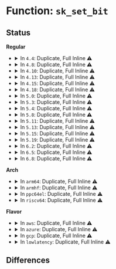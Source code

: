 # Function: <code>sk_set_bit</code>

## Status
<b>Regular</b>
<ul>
<li>
<details>
<summary>In <code>4.4</code>: Duplicate, Full Inline ⚠️</summary>

**Collision:** Static Duplication

**Inline:** Full

**Transformation:** False

**Instances:**

```
In net/core/sock.c (ffffffff817023ce)
Location: include/net/sock.h:2016
Inline: True
Inline callers:
  - net/core/sock.c:sk_wait_data
  - net/core/sock.c:sock_alloc_send_pskb
```
```
In net/core/datagram.c (ffffffff8170c9a4)
Location: include/net/sock.h:2016
Inline: True
Inline callers:
  - net/core/datagram.c:datagram_poll
```
```
In net/core/stream.c (ffffffff8170e472)
Location: include/net/sock.h:2016
Inline: True
Inline callers:
  - net/core/stream.c:sk_stream_wait_memory
```
```
In net/ipv4/tcp.c (ffffffff81768dc6)
Location: include/net/sock.h:2016
Inline: True
Inline callers:
  - net/ipv4/tcp.c:tcp_poll
```
```
In net/unix/af_unix.c (ffffffff817be2bd)
Location: include/net/sock.h:2016
Inline: True
Inline callers:
  - net/unix/af_unix.c:unix_dgram_poll
  - net/unix/af_unix.c:unix_stream_read_generic
```
</details>
</li>
<li>
<details>
<summary>In <code>4.8</code>: Duplicate, Full Inline ⚠️</summary>

**Collision:** Static Duplication

**Inline:** Full

**Transformation:** False

**Instances:**

```
In net/core/sock.c (ffffffff8176960e)
Location: include/net/sock.h:1981
Inline: True
Inline callers:
  - net/core/sock.c:sk_wait_data
  - net/core/sock.c:sock_alloc_send_pskb
```
```
In net/core/datagram.c (ffffffff817753fd)
Location: include/net/sock.h:1981
Inline: True
Inline callers:
  - net/core/datagram.c:datagram_poll
```
```
In net/core/stream.c (ffffffff81775bb7)
Location: include/net/sock.h:1981
Inline: True
Inline callers:
  - net/core/stream.c:sk_stream_wait_memory
```
```
In net/ipv4/tcp.c (ffffffff817d571a)
Location: include/net/sock.h:1981
Inline: True
Inline callers:
  - net/ipv4/tcp.c:tcp_poll
```
```
In net/unix/af_unix.c (ffffffff8182b23a)
Location: include/net/sock.h:1981
Inline: True
Inline callers:
  - net/unix/af_unix.c:unix_dgram_poll
  - net/unix/af_unix.c:unix_stream_read_generic
```
</details>
</li>
<li>
<details>
<summary>In <code>4.10</code>: Duplicate, Full Inline ⚠️</summary>

**Collision:** Static Duplication

**Inline:** Full

**Transformation:** False

**Instances:**

```
In net/core/sock.c (ffffffff81796519)
Location: include/net/sock.h:2047
Inline: True
Inline callers:
  - net/core/sock.c:sk_wait_data
  - net/core/sock.c:sock_alloc_send_pskb
```
```
In net/core/datagram.c (ffffffff817a26ed)
Location: include/net/sock.h:2047
Inline: True
Inline callers:
  - net/core/datagram.c:datagram_poll
```
```
In net/core/stream.c (ffffffff817a2d90)
Location: include/net/sock.h:2047
Inline: True
Inline callers:
  - net/core/stream.c:sk_stream_wait_memory
```
```
In net/ipv4/tcp.c (ffffffff818056fb)
Location: include/net/sock.h:2047
Inline: True
Inline callers:
  - net/ipv4/tcp.c:tcp_poll
```
```
In net/unix/af_unix.c (ffffffff8185cc6a)
Location: include/net/sock.h:2047
Inline: True
Inline callers:
  - net/unix/af_unix.c:unix_dgram_poll
  - net/unix/af_unix.c:unix_stream_read_generic
```
</details>
</li>
<li>
<details>
<summary>In <code>4.13</code>: Duplicate, Full Inline ⚠️</summary>

**Collision:** Static Duplication

**Inline:** Full

**Transformation:** False

**Instances:**

```
In net/core/sock.c (ffffffff817b46d9)
Location: include/net/sock.h:2071
Inline: True
Inline callers:
  - net/core/sock.c:sk_wait_data
  - net/core/sock.c:sock_alloc_send_pskb
```
```
In net/core/datagram.c (ffffffff817c01f4)
Location: include/net/sock.h:2071
Inline: True
Inline callers:
  - net/core/datagram.c:datagram_poll
```
```
In net/core/stream.c (ffffffff817c0e20)
Location: include/net/sock.h:2071
Inline: True
Inline callers:
  - net/core/stream.c:sk_stream_wait_memory
```
```
In net/ipv4/tcp.c (ffffffff818251f9)
Location: include/net/sock.h:2071
Inline: True
Inline callers:
  - net/ipv4/tcp.c:tcp_poll
```
```
In net/unix/af_unix.c (ffffffff81881394)
Location: include/net/sock.h:2071
Inline: True
Inline callers:
  - net/unix/af_unix.c:unix_dgram_poll
  - net/unix/af_unix.c:unix_stream_read_generic
```
</details>
</li>
<li>
<details>
<summary>In <code>4.15</code>: Duplicate, Full Inline ⚠️</summary>

**Collision:** Static Duplication

**Inline:** Full

**Transformation:** False

**Instances:**

```
In net/core/sock.c (ffffffff8182c939)
Location: include/net/sock.h:2085
Inline: True
Inline callers:
  - net/core/sock.c:sk_wait_data
  - net/core/sock.c:sock_alloc_send_pskb
```
```
In net/core/datagram.c (ffffffff81839c0a)
Location: include/net/sock.h:2085
Inline: True
Inline callers:
  - net/core/datagram.c:datagram_poll
```
```
In net/core/stream.c (ffffffff8183a833)
Location: include/net/sock.h:2085
Inline: True
Inline callers:
  - net/core/stream.c:sk_stream_wait_memory
```
```
In net/ipv4/tcp.c (ffffffff818a3b6f)
Location: include/net/sock.h:2085
Inline: True
Inline callers:
  - net/ipv4/tcp.c:tcp_poll
```
```
In net/unix/af_unix.c (ffffffff8190252a)
Location: include/net/sock.h:2085
Inline: True
Inline callers:
  - net/unix/af_unix.c:unix_dgram_poll
  - net/unix/af_unix.c:unix_stream_read_generic
```
</details>
</li>
<li>
<details>
<summary>In <code>4.18</code>: Duplicate, Full Inline ⚠️</summary>

**Collision:** Static Duplication

**Inline:** Full

**Transformation:** False

**Instances:**

```
In kernel/bpf/sockmap.c (ffffffff811cec17)
Location: include/net/sock.h:2088
Inline: True
Inline callers:
  - kernel/bpf/sockmap.c:bpf_tcp_recvmsg
```
```
In net/core/sock.c (ffffffff81877809)
Location: include/net/sock.h:2088
Inline: True
Inline callers:
  - net/core/sock.c:sk_wait_data
  - net/core/sock.c:sock_alloc_send_pskb
```
```
In net/core/datagram.c (ffffffff81884355)
Location: include/net/sock.h:2088
Inline: True
Inline callers:
  - net/core/datagram.c:datagram_poll
```
```
In net/core/stream.c (ffffffff81884fac)
Location: include/net/sock.h:2088
Inline: True
Inline callers:
  - net/core/stream.c:sk_stream_wait_memory
```
```
In net/ipv4/tcp.c (ffffffff818f8917)
Location: include/net/sock.h:2088
Inline: True
Inline callers:
  - net/ipv4/tcp.c:tcp_poll
```
```
In net/unix/af_unix.c (ffffffff81959ed5)
Location: include/net/sock.h:2088
Inline: True
Inline callers:
  - net/unix/af_unix.c:unix_dgram_poll
  - net/unix/af_unix.c:unix_stream_read_generic
```
</details>
</li>
<li>
<details>
<summary>In <code>5.0</code>: Duplicate, Full Inline ⚠️</summary>

**Collision:** Static Duplication

**Inline:** Full

**Transformation:** False

**Instances:**

```
In net/core/sock.c (ffffffff81898929)
Location: include/net/sock.h:2178
Inline: True
Inline callers:
  - net/core/sock.c:sk_wait_data
  - net/core/sock.c:sock_alloc_send_pskb
```
```
In net/core/datagram.c (ffffffff818a47c7)
Location: include/net/sock.h:2178
Inline: True
Inline callers:
  - net/core/datagram.c:datagram_poll
```
```
In net/core/stream.c (ffffffff818a55ae)
Location: include/net/sock.h:2178
Inline: True
Inline callers:
  - net/core/stream.c:sk_stream_wait_memory
```
```
In net/ipv4/tcp.c (ffffffff8192639b)
Location: include/net/sock.h:2178
Inline: True
Inline callers:
  - net/ipv4/tcp.c:tcp_poll
```
```
In net/ipv4/tcp_bpf.c (ffffffff81977e96)
Location: include/net/sock.h:2178
Inline: True
Inline callers:
  - net/ipv4/tcp_bpf.c:tcp_bpf_recvmsg
```
```
In net/unix/af_unix.c (ffffffff8198f02a)
Location: include/net/sock.h:2178
Inline: True
Inline callers:
  - net/unix/af_unix.c:unix_dgram_poll
  - net/unix/af_unix.c:unix_stream_read_generic
```
</details>
</li>
<li>
<details>
<summary>In <code>5.3</code>: Duplicate, Full Inline ⚠️</summary>

**Collision:** Static Duplication

**Inline:** Full

**Transformation:** False

**Instances:**

```
In net/core/sock.c (ffffffff818e2ec5)
Location: include/net/sock.h:2184
Inline: True
Inline callers:
  - net/core/sock.c:sk_wait_data
  - net/core/sock.c:sock_alloc_send_pskb
```
```
In net/core/datagram.c (ffffffff818eff39)
Location: include/net/sock.h:2184
Inline: True
Inline callers:
  - net/core/datagram.c:datagram_poll
```
```
In net/core/stream.c (ffffffff818f08de)
Location: include/net/sock.h:2184
Inline: True
Inline callers:
  - net/core/stream.c:sk_stream_wait_memory
```
```
In net/ipv4/tcp.c (ffffffff81987503)
Location: include/net/sock.h:2184
Inline: True
Inline callers:
  - net/ipv4/tcp.c:tcp_poll
```
```
In net/ipv4/tcp_bpf.c (ffffffff819e190b)
Location: include/net/sock.h:2184
Inline: True
Inline callers:
  - net/ipv4/tcp_bpf.c:tcp_bpf_recvmsg
```
```
In net/unix/af_unix.c (ffffffff819fa79d)
Location: include/net/sock.h:2184
Inline: True
Inline callers:
  - net/unix/af_unix.c:unix_dgram_poll
  - net/unix/af_unix.c:unix_stream_read_generic
```
</details>
</li>
<li>
<details>
<summary>In <code>5.4</code>: Duplicate, Full Inline ⚠️</summary>

**Collision:** Static Duplication

**Inline:** Full

**Transformation:** False

**Instances:**

```
In net/core/sock.c (ffffffff819150a5)
Location: include/net/sock.h:2194
Inline: True
Inline callers:
  - net/core/sock.c:sk_wait_data
  - net/core/sock.c:sock_alloc_send_pskb
```
```
In net/core/datagram.c (ffffffff81921f62)
Location: include/net/sock.h:2194
Inline: True
Inline callers:
  - net/core/datagram.c:datagram_poll
```
```
In net/core/stream.c (ffffffff81922830)
Location: include/net/sock.h:2194
Inline: True
Inline callers:
  - net/core/stream.c:sk_stream_wait_memory
```
```
In net/ipv4/tcp.c (ffffffff819bdcbc)
Location: include/net/sock.h:2194
Inline: True
Inline callers:
  - net/ipv4/tcp.c:tcp_poll
```
```
In net/ipv4/tcp_bpf.c (ffffffff81a1891b)
Location: include/net/sock.h:2194
Inline: True
Inline callers:
  - net/ipv4/tcp_bpf.c:tcp_bpf_recvmsg
```
```
In net/unix/af_unix.c (ffffffff81a31427)
Location: include/net/sock.h:2194
Inline: True
Inline callers:
  - net/unix/af_unix.c:unix_dgram_poll
  - net/unix/af_unix.c:unix_stream_read_generic
```
</details>
</li>
<li>
<details>
<summary>In <code>5.8</code>: Duplicate, Full Inline ⚠️</summary>

**Collision:** Static Duplication

**Inline:** Full

**Transformation:** False

**Instances:**

```
In net/core/sock.c (ffffffff819e8415)
Location: include/net/sock.h:2243
Inline: True
Inline callers:
  - net/core/sock.c:sk_wait_data
  - net/core/sock.c:sock_alloc_send_pskb
```
```
In net/core/datagram.c (ffffffff819f51b7)
Location: include/net/sock.h:2243
Inline: True
Inline callers:
  - net/core/datagram.c:datagram_poll
```
```
In net/core/stream.c (ffffffff819f63d2)
Location: include/net/sock.h:2243
Inline: True
Inline callers:
  - net/core/stream.c:sk_stream_wait_memory
```
```
In net/ipv4/tcp.c (ffffffff81aa975e)
Location: include/net/sock.h:2243
Inline: True
Inline callers:
  - net/ipv4/tcp.c:tcp_poll
```
```
In net/ipv4/tcp_bpf.c (ffffffff81b08703)
Location: include/net/sock.h:2243
Inline: True
```
```
In net/unix/af_unix.c (ffffffff81b253e3)
Location: include/net/sock.h:2243
Inline: True
Inline callers:
  - net/unix/af_unix.c:unix_dgram_poll
  - net/unix/af_unix.c:unix_stream_data_wait
```
```
In net/mptcp/protocol.c (ffffffff81babcfe)
Location: include/net/sock.h:2243
Inline: True
Inline callers:
  - net/mptcp/protocol.c:mptcp_wait_data
```
</details>
</li>
<li>
<details>
<summary>In <code>5.11</code>: Duplicate, Full Inline ⚠️</summary>

**Collision:** Static Duplication

**Inline:** Full

**Transformation:** False

**Instances:**

```
In net/core/sock.c (ffffffff819e80b5)
Location: include/net/sock.h:2264
Inline: True
Inline callers:
  - net/core/sock.c:sk_wait_data
  - net/core/sock.c:sock_alloc_send_pskb
```
```
In net/core/datagram.c (ffffffff819f4be7)
Location: include/net/sock.h:2264
Inline: True
Inline callers:
  - net/core/datagram.c:datagram_poll
```
```
In net/core/stream.c (ffffffff819f6024)
Location: include/net/sock.h:2264
Inline: True
Inline callers:
  - net/core/stream.c:sk_stream_wait_memory
```
```
In net/ipv4/tcp.c (ffffffff81ab3ae1)
Location: include/net/sock.h:2264
Inline: True
Inline callers:
  - net/ipv4/tcp.c:tcp_poll
```
```
In net/ipv4/tcp_bpf.c (ffffffff81b168a3)
Location: include/net/sock.h:2264
Inline: True
```
```
In net/unix/af_unix.c (ffffffff81b33f53)
Location: include/net/sock.h:2264
Inline: True
Inline callers:
  - net/unix/af_unix.c:unix_dgram_poll
  - net/unix/af_unix.c:unix_stream_data_wait
```
```
In net/mptcp/protocol.c (ffffffff81bbc38e)
Location: include/net/sock.h:2264
Inline: True
Inline callers:
  - net/mptcp/protocol.c:mptcp_wait_data
```
</details>
</li>
<li>
<details>
<summary>In <code>5.13</code>: Duplicate, Full Inline ⚠️</summary>

**Collision:** Static Duplication

**Inline:** Full

**Transformation:** False

**Instances:**

```
In net/core/sock.c (ffffffff819ce1e5)
Location: include/net/sock.h:2300
Inline: True
Inline callers:
  - net/core/sock.c:sk_wait_data
  - net/core/sock.c:sock_alloc_send_pskb
```
```
In net/core/datagram.c (ffffffff819dad77)
Location: include/net/sock.h:2300
Inline: True
Inline callers:
  - net/core/datagram.c:datagram_poll
```
```
In net/core/stream.c (ffffffff819dc090)
Location: include/net/sock.h:2300
Inline: True
Inline callers:
  - net/core/stream.c:sk_stream_wait_memory
```
```
In net/core/skmsg.c (ffffffff81a4cd83)
Location: include/net/sock.h:2300
Inline: True
Inline callers:
  - net/core/skmsg.c:sk_msg_wait_data
```
```
In net/ipv4/tcp.c (ffffffff81a9eb21)
Location: include/net/sock.h:2300
Inline: True
Inline callers:
  - net/ipv4/tcp.c:tcp_poll
```
```
In net/unix/af_unix.c (ffffffff81b21903)
Location: include/net/sock.h:2300
Inline: True
Inline callers:
  - net/unix/af_unix.c:unix_dgram_poll
  - net/unix/af_unix.c:unix_stream_data_wait
```
```
In net/mptcp/protocol.c (ffffffff81bab13e)
Location: include/net/sock.h:2300
Inline: True
Inline callers:
  - net/mptcp/protocol.c:mptcp_wait_data
```
</details>
</li>
<li>
<details>
<summary>In <code>5.15</code>: Duplicate, Full Inline ⚠️</summary>

**Collision:** Static Duplication

**Inline:** Full

**Transformation:** False

**Instances:**

```
In net/core/sock.c (ffffffff81a7da95)
Location: include/net/sock.h:2351
Inline: True
Inline callers:
  - net/core/sock.c:sk_wait_data
  - net/core/sock.c:sock_alloc_send_pskb
```
```
In net/core/datagram.c (ffffffff81a8b3f7)
Location: include/net/sock.h:2351
Inline: True
Inline callers:
  - net/core/datagram.c:datagram_poll
```
```
In net/core/stream.c (ffffffff81a8c2d0)
Location: include/net/sock.h:2351
Inline: True
Inline callers:
  - net/core/stream.c:sk_stream_wait_memory
```
```
In net/ipv4/tcp.c (ffffffff81b5a831)
Location: include/net/sock.h:2351
Inline: True
Inline callers:
  - net/ipv4/tcp.c:tcp_poll
```
```
In net/ipv4/tcp_bpf.c (ffffffff81bc6f53)
Location: include/net/sock.h:2351
Inline: True
Inline callers:
  - net/ipv4/tcp_bpf.c:tcp_msg_wait_data
```
```
In net/ipv4/udp_bpf.c (ffffffff81bc8873)
Location: include/net/sock.h:2351
Inline: True
Inline callers:
  - net/ipv4/udp_bpf.c:udp_msg_wait_data
```
```
In net/unix/af_unix.c (ffffffff81be6c7d)
Location: include/net/sock.h:2351
Inline: True
Inline callers:
  - net/unix/af_unix.c:unix_dgram_poll
  - net/unix/af_unix.c:unix_stream_data_wait
```
```
In net/unix/unix_bpf.c (ffffffff81beb613)
Location: include/net/sock.h:2351
Inline: True
Inline callers:
  - net/unix/unix_bpf.c:unix_msg_wait_data
```
</details>
</li>
<li>
<details>
<summary>In <code>5.19</code>: Duplicate, Full Inline ⚠️</summary>

**Collision:** Static Duplication

**Inline:** Full

**Transformation:** False

**Instances:**

```
In net/core/sock.c (ffffffff81bf1135)
Location: include/net/sock.h:2476
Inline: True
Inline callers:
  - net/core/sock.c:sk_wait_data
  - net/core/sock.c:sock_alloc_send_pskb
```
```
In net/core/datagram.c (ffffffff81c006aa)
Location: include/net/sock.h:2476
Inline: True
Inline callers:
  - net/core/datagram.c:datagram_poll
```
```
In net/core/stream.c (ffffffff81c01b6e)
Location: include/net/sock.h:2476
Inline: True
Inline callers:
  - net/core/stream.c:sk_stream_wait_memory
```
```
In net/ipv4/tcp.c (ffffffff81ce8c9d)
Location: include/net/sock.h:2476
Inline: True
Inline callers:
  - net/ipv4/tcp.c:tcp_poll
```
```
In net/ipv4/tcp_bpf.c (ffffffff81d5c09d)
Location: include/net/sock.h:2476
Inline: True
Inline callers:
  - net/ipv4/tcp_bpf.c:tcp_msg_wait_data
```
```
In net/ipv4/udp_bpf.c (ffffffff81d5e0aa)
Location: include/net/sock.h:2476
Inline: True
Inline callers:
  - net/ipv4/udp_bpf.c:udp_bpf_recvmsg
```
```
In net/unix/af_unix.c (ffffffff81d7d67b)
Location: include/net/sock.h:2476
Inline: True
Inline callers:
  - net/unix/af_unix.c:unix_dgram_poll
  - net/unix/af_unix.c:unix_stream_data_wait
```
```
In net/unix/unix_bpf.c (ffffffff81d83a83)
Location: include/net/sock.h:2476
Inline: True
Inline callers:
  - net/unix/unix_bpf.c:unix_bpf_recvmsg
```
</details>
</li>
<li>
<details>
<summary>In <code>6.2</code>: Duplicate, Full Inline ⚠️</summary>

**Collision:** Static Duplication

**Inline:** Full

**Transformation:** False

**Instances:**

```
In net/core/sock.c (ffffffff81d9d8f5)
Location: include/net/sock.h:2524
Inline: True
Inline callers:
  - net/core/sock.c:sk_wait_data
  - net/core/sock.c:sock_alloc_send_pskb
```
```
In net/core/datagram.c (ffffffff81dafeaa)
Location: include/net/sock.h:2524
Inline: True
Inline callers:
  - net/core/datagram.c:datagram_poll
```
```
In net/core/stream.c (ffffffff81db0f2e)
Location: include/net/sock.h:2524
Inline: True
Inline callers:
  - net/core/stream.c:sk_stream_wait_memory
```
```
In net/ipv4/tcp.c (ffffffff81ead32d)
Location: include/net/sock.h:2524
Inline: True
Inline callers:
  - net/ipv4/tcp.c:tcp_poll
```
```
In net/ipv4/tcp_bpf.c (ffffffff81f266bd)
Location: include/net/sock.h:2524
Inline: True
Inline callers:
  - net/ipv4/tcp_bpf.c:tcp_msg_wait_data
```
```
In net/ipv4/udp_bpf.c (ffffffff81f285ff)
Location: include/net/sock.h:2524
Inline: True
Inline callers:
  - net/ipv4/udp_bpf.c:udp_msg_wait_data
```
```
In net/unix/af_unix.c (ffffffff81f4ae8b)
Location: include/net/sock.h:2524
Inline: True
Inline callers:
  - net/unix/af_unix.c:unix_dgram_poll
  - net/unix/af_unix.c:unix_stream_data_wait
```
```
In net/unix/unix_bpf.c (ffffffff81f51283)
Location: include/net/sock.h:2524
Inline: True
Inline callers:
  - net/unix/unix_bpf.c:unix_bpf_recvmsg
```
</details>
</li>
<li>
<details>
<summary>In <code>6.5</code>: Duplicate, Full Inline ⚠️</summary>

**Collision:** Static Duplication

**Inline:** Full

**Transformation:** False

**Instances:**

```
In net/core/sock.c (ffffffff81e0c165)
Location: include/net/sock.h:2512
Inline: True
Inline callers:
  - net/core/sock.c:sk_wait_data
  - net/core/sock.c:sock_alloc_send_pskb
```
```
In net/core/datagram.c (ffffffff81e20115)
Location: include/net/sock.h:2512
Inline: True
Inline callers:
  - net/core/datagram.c:datagram_poll
```
```
In net/core/stream.c (ffffffff81e2141e)
Location: include/net/sock.h:2512
Inline: True
Inline callers:
  - net/core/stream.c:sk_stream_wait_memory
```
```
In net/ipv4/tcp.c (ffffffff81f0ba3c)
Location: include/net/sock.h:2512
Inline: True
Inline callers:
  - net/ipv4/tcp.c:tcp_poll
```
```
In net/ipv4/tcp_bpf.c (ffffffff81f8637d)
Location: include/net/sock.h:2512
Inline: True
Inline callers:
  - net/ipv4/tcp_bpf.c:tcp_msg_wait_data
```
```
In net/ipv4/udp_bpf.c (ffffffff81f8816f)
Location: include/net/sock.h:2512
Inline: True
Inline callers:
  - net/ipv4/udp_bpf.c:udp_msg_wait_data
```
```
In net/unix/af_unix.c (ffffffff81faab37)
Location: include/net/sock.h:2512
Inline: True
Inline callers:
  - net/unix/af_unix.c:unix_dgram_poll
  - net/unix/af_unix.c:unix_stream_data_wait
```
```
In net/unix/unix_bpf.c (ffffffff81fb0be3)
Location: include/net/sock.h:2512
Inline: True
```
</details>
</li>
<li>
<details>
<summary>In <code>6.8</code>: Duplicate, Full Inline ⚠️</summary>

**Collision:** Static Duplication

**Inline:** Full

**Transformation:** False

**Instances:**

```
In net/core/sock.c (ffffffff81ec8b07)
Location: include/net/sock.h:2502
Inline: True
Inline callers:
  - net/core/sock.c:sk_wait_data
  - net/core/sock.c:sock_alloc_send_pskb
```
```
In net/core/datagram.c (ffffffff81eddff5)
Location: include/net/sock.h:2502
Inline: True
Inline callers:
  - net/core/datagram.c:datagram_poll
```
```
In net/core/stream.c (ffffffff81edf1b6)
Location: include/net/sock.h:2502
Inline: True
Inline callers:
  - net/core/stream.c:sk_stream_wait_memory
```
```
In net/ipv4/tcp.c (ffffffff81fcfaf1)
Location: include/net/sock.h:2502
Inline: True
Inline callers:
  - net/ipv4/tcp.c:tcp_poll
```
```
In net/ipv4/tcp_bpf.c (ffffffff8204d95d)
Location: include/net/sock.h:2502
Inline: True
Inline callers:
  - net/ipv4/tcp_bpf.c:tcp_msg_wait_data
```
```
In net/ipv4/udp_bpf.c (ffffffff8204f88f)
Location: include/net/sock.h:2502
Inline: True
Inline callers:
  - net/ipv4/udp_bpf.c:udp_msg_wait_data
```
```
In net/unix/af_unix.c (ffffffff82077f27)
Location: include/net/sock.h:2502
Inline: True
Inline callers:
  - net/unix/af_unix.c:unix_dgram_poll
  - net/unix/af_unix.c:unix_stream_data_wait
```
```
In net/unix/unix_bpf.c (ffffffff8207e283)
Location: include/net/sock.h:2502
Inline: True
```
</details>
</li>
</ul>
<b>Arch</b>
<ul>
<li>
<details>
<summary>In <code>arm64</code>: Duplicate, Full Inline ⚠️</summary>

**Collision:** Static Duplication

**Inline:** Full

**Transformation:** False

**Instances:**

```
In net/core/sock.c (ffff800010badf34)
Location: include/net/sock.h:2194
Inline: True
Inline callers:
  - net/core/sock.c:sk_wait_data
  - net/core/sock.c:sock_alloc_send_pskb
```
```
In net/core/datagram.c (ffff800010bbc624)
Location: include/net/sock.h:2194
Inline: True
Inline callers:
  - net/core/datagram.c:datagram_poll
```
```
In net/core/stream.c (ffff800010bbd598)
Location: include/net/sock.h:2194
Inline: True
Inline callers:
  - net/core/stream.c:sk_stream_wait_memory
```
```
In net/ipv4/tcp.c (ffff800010c70770)
Location: include/net/sock.h:2194
Inline: True
Inline callers:
  - net/ipv4/tcp.c:tcp_poll
```
```
In net/ipv4/tcp_bpf.c (ffff800010cd4408)
Location: include/net/sock.h:2194
Inline: True
Inline callers:
  - net/ipv4/tcp_bpf.c:tcp_bpf_recvmsg
```
```
In net/unix/af_unix.c (ffff800010cf1dd0)
Location: include/net/sock.h:2194
Inline: True
Inline callers:
  - net/unix/af_unix.c:unix_dgram_poll
  - net/unix/af_unix.c:unix_stream_read_generic
```
</details>
</li>
<li>
<details>
<summary>In <code>armhf</code>: Duplicate, Full Inline ⚠️</summary>

**Collision:** Static Duplication

**Inline:** Full

**Transformation:** False

**Instances:**

```
In net/core/sock.c (c0ccb9d8)
Location: include/net/sock.h:2194
Inline: True
Inline callers:
  - net/core/sock.c:sk_wait_data
  - net/core/sock.c:sock_alloc_send_pskb
```
```
In net/core/datagram.c (c0cd8934)
Location: include/net/sock.h:2194
Inline: True
Inline callers:
  - net/core/datagram.c:datagram_poll
```
```
In net/core/stream.c (c0cd95c4)
Location: include/net/sock.h:2194
Inline: True
Inline callers:
  - net/core/stream.c:sk_stream_wait_memory
```
```
In net/ipv4/tcp.c (c0d7ebac)
Location: include/net/sock.h:2194
Inline: True
Inline callers:
  - net/ipv4/tcp.c:tcp_poll
```
```
In net/ipv4/tcp_bpf.c (c0dde5d4)
Location: include/net/sock.h:2194
Inline: True
Inline callers:
  - net/ipv4/tcp_bpf.c:tcp_bpf_recvmsg
```
```
In net/unix/af_unix.c (c0df7bcc)
Location: include/net/sock.h:2194
Inline: True
Inline callers:
  - net/unix/af_unix.c:unix_dgram_poll
  - net/unix/af_unix.c:unix_stream_read_generic
```
</details>
</li>
<li>
<details>
<summary>In <code>ppc64el</code>: Duplicate, Full Inline ⚠️</summary>

**Collision:** Static Duplication

**Inline:** Full

**Transformation:** False

**Instances:**

```
In net/core/sock.c (c000000000c8391c)
Location: include/net/sock.h:2194
Inline: True
Inline callers:
  - net/core/sock.c:sk_wait_data
  - net/core/sock.c:sock_alloc_send_pskb
```
```
In net/core/datagram.c (c000000000c946bc)
Location: include/net/sock.h:2194
Inline: True
Inline callers:
  - net/core/datagram.c:datagram_poll
```
```
In net/core/stream.c (c000000000c966f0)
Location: include/net/sock.h:2194
Inline: True
Inline callers:
  - net/core/stream.c:sk_stream_wait_memory
```
```
In net/ipv4/tcp.c (c000000000d76a70)
Location: include/net/sock.h:2194
Inline: True
Inline callers:
  - net/ipv4/tcp.c:tcp_poll
```
```
In net/ipv4/tcp_bpf.c (c000000000df2454)
Location: include/net/sock.h:2194
Inline: True
Inline callers:
  - net/ipv4/tcp_bpf.c:tcp_bpf_recvmsg
```
```
In net/unix/af_unix.c (c000000000e15a20)
Location: include/net/sock.h:2194
Inline: True
Inline callers:
  - net/unix/af_unix.c:unix_dgram_poll
  - net/unix/af_unix.c:unix_stream_read_generic
```
</details>
</li>
<li>
<details>
<summary>In <code>riscv64</code>: Duplicate, Full Inline ⚠️</summary>

**Collision:** Static Duplication

**Inline:** Full

**Transformation:** False

**Instances:**

```
In net/core/sock.c (ffffffe00073ff40)
Location: include/net/sock.h:2194
Inline: True
Inline callers:
  - net/core/sock.c:sk_wait_data
  - net/core/sock.c:sock_alloc_send_pskb
```
```
In net/core/datagram.c (ffffffe00074a75a)
Location: include/net/sock.h:2194
Inline: True
Inline callers:
  - net/core/datagram.c:datagram_poll
```
```
In net/core/stream.c (ffffffe00074b9e6)
Location: include/net/sock.h:2194
Inline: True
Inline callers:
  - net/core/stream.c:sk_stream_wait_memory
```
```
In net/ipv4/tcp.c (ffffffe0007d4cb8)
Location: include/net/sock.h:2194
Inline: True
Inline callers:
  - net/ipv4/tcp.c:tcp_poll
```
```
In net/ipv4/tcp_bpf.c (ffffffe000825382)
Location: include/net/sock.h:2194
Inline: True
Inline callers:
  - net/ipv4/tcp_bpf.c:tcp_bpf_recvmsg
```
```
In net/unix/af_unix.c (ffffffe00083db2e)
Location: include/net/sock.h:2194
Inline: True
Inline callers:
  - net/unix/af_unix.c:unix_dgram_poll
  - net/unix/af_unix.c:unix_stream_read_generic
```
</details>
</li>
</ul>
<b>Flavor</b>
<ul>
<li>
<details>
<summary>In <code>aws</code>: Duplicate, Full Inline ⚠️</summary>

**Collision:** Static Duplication

**Inline:** Full

**Transformation:** False

**Instances:**

```
In net/core/sock.c (ffffffff818b50a5)
Location: include/net/sock.h:2194
Inline: True
Inline callers:
  - net/core/sock.c:sk_wait_data
  - net/core/sock.c:sock_alloc_send_pskb
```
```
In net/core/datagram.c (ffffffff818c1f62)
Location: include/net/sock.h:2194
Inline: True
Inline callers:
  - net/core/datagram.c:datagram_poll
```
```
In net/core/stream.c (ffffffff818c2830)
Location: include/net/sock.h:2194
Inline: True
Inline callers:
  - net/core/stream.c:sk_stream_wait_memory
```
```
In net/ipv4/tcp.c (ffffffff8195db2c)
Location: include/net/sock.h:2194
Inline: True
Inline callers:
  - net/ipv4/tcp.c:tcp_poll
```
```
In net/ipv4/tcp_bpf.c (ffffffff819b7fab)
Location: include/net/sock.h:2194
Inline: True
Inline callers:
  - net/ipv4/tcp_bpf.c:tcp_bpf_recvmsg
```
```
In net/unix/af_unix.c (ffffffff819d0ab7)
Location: include/net/sock.h:2194
Inline: True
Inline callers:
  - net/unix/af_unix.c:unix_dgram_poll
  - net/unix/af_unix.c:unix_stream_read_generic
```
</details>
</li>
<li>
<details>
<summary>In <code>azure</code>: Duplicate, Full Inline ⚠️</summary>

**Collision:** Static Duplication

**Inline:** Full

**Transformation:** False

**Instances:**

```
In net/core/sock.c (ffffffff8186eff5)
Location: include/net/sock.h:2194
Inline: True
Inline callers:
  - net/core/sock.c:sk_wait_data
  - net/core/sock.c:sock_alloc_send_pskb
```
```
In net/core/datagram.c (ffffffff8187bea2)
Location: include/net/sock.h:2194
Inline: True
Inline callers:
  - net/core/datagram.c:datagram_poll
```
```
In net/core/stream.c (ffffffff8187c770)
Location: include/net/sock.h:2194
Inline: True
Inline callers:
  - net/core/stream.c:sk_stream_wait_memory
```
```
In net/ipv4/tcp.c (ffffffff8191761c)
Location: include/net/sock.h:2194
Inline: True
Inline callers:
  - net/ipv4/tcp.c:tcp_poll
```
```
In net/ipv4/tcp_bpf.c (ffffffff81974d9b)
Location: include/net/sock.h:2194
Inline: True
Inline callers:
  - net/ipv4/tcp_bpf.c:tcp_bpf_recvmsg
```
```
In net/unix/af_unix.c (ffffffff8198d877)
Location: include/net/sock.h:2194
Inline: True
Inline callers:
  - net/unix/af_unix.c:unix_dgram_poll
  - net/unix/af_unix.c:unix_stream_read_generic
```
</details>
</li>
<li>
<details>
<summary>In <code>gcp</code>: Duplicate, Full Inline ⚠️</summary>

**Collision:** Static Duplication

**Inline:** Full

**Transformation:** False

**Instances:**

```
In net/core/sock.c (ffffffff819060a5)
Location: include/net/sock.h:2194
Inline: True
Inline callers:
  - net/core/sock.c:sk_wait_data
  - net/core/sock.c:sock_alloc_send_pskb
```
```
In net/core/datagram.c (ffffffff81912f62)
Location: include/net/sock.h:2194
Inline: True
Inline callers:
  - net/core/datagram.c:datagram_poll
```
```
In net/core/stream.c (ffffffff81913830)
Location: include/net/sock.h:2194
Inline: True
Inline callers:
  - net/core/stream.c:sk_stream_wait_memory
```
```
In net/ipv4/tcp.c (ffffffff819c82fc)
Location: include/net/sock.h:2194
Inline: True
Inline callers:
  - net/ipv4/tcp.c:tcp_poll
```
```
In net/ipv4/tcp_bpf.c (ffffffff81a22a2b)
Location: include/net/sock.h:2194
Inline: True
Inline callers:
  - net/ipv4/tcp_bpf.c:tcp_bpf_recvmsg
```
```
In net/unix/af_unix.c (ffffffff81a3b537)
Location: include/net/sock.h:2194
Inline: True
Inline callers:
  - net/unix/af_unix.c:unix_dgram_poll
  - net/unix/af_unix.c:unix_stream_read_generic
```
</details>
</li>
<li>
<details>
<summary>In <code>lowlatency</code>: Duplicate, Full Inline ⚠️</summary>

**Collision:** Static Duplication

**Inline:** Full

**Transformation:** False

**Instances:**

```
In net/core/sock.c (ffffffff819270d5)
Location: include/net/sock.h:2194
Inline: True
Inline callers:
  - net/core/sock.c:sk_wait_data
  - net/core/sock.c:sock_alloc_send_pskb
```
```
In net/core/datagram.c (ffffffff819340e2)
Location: include/net/sock.h:2194
Inline: True
Inline callers:
  - net/core/datagram.c:datagram_poll
```
```
In net/core/stream.c (ffffffff819349b3)
Location: include/net/sock.h:2194
Inline: True
Inline callers:
  - net/core/stream.c:sk_stream_wait_memory
```
```
In net/ipv4/tcp.c (ffffffff819d1e4c)
Location: include/net/sock.h:2194
Inline: True
Inline callers:
  - net/ipv4/tcp.c:tcp_poll
```
```
In net/ipv4/tcp_bpf.c (ffffffff81a2de1e)
Location: include/net/sock.h:2194
Inline: True
Inline callers:
  - net/ipv4/tcp_bpf.c:tcp_bpf_recvmsg
```
```
In net/unix/af_unix.c (ffffffff81a461c0)
Location: include/net/sock.h:2194
Inline: True
Inline callers:
  - net/unix/af_unix.c:unix_dgram_poll
  - net/unix/af_unix.c:unix_stream_read_generic
```
</details>
</li>
</ul>

## Differences
